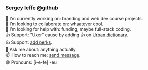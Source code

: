 ### Sergey Ieffe @github

🔭 I’m currently working on: branding and web dev course projects.  
👯 I’m looking to collaborate on: whaatever cool.  
🤔 I’m looking for help with: funding, maybe full-stack coding.  
👍 Support: "Uxer" cause by adding 👍 on [Urban dictionary](https://www.urbandictionary.com/define.php?term=uxer).   
👍 Support: [add perks](https://ko-fi.com/sergeyieffe).  
💬 Ask me about: anything actually.  
📫 How to reach me: [send message](https://ieffe.art.blog/contact/).    
😄 Pronouns: [i-e-fe] -eu   
